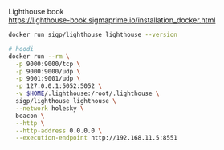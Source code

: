 Lighthouse book  
https://lighthouse-book.sigmaprime.io/installation_docker.html

```bash
docker run sigp/lighthouse lighthouse --version

# hoodi
docker run --rm \
  -p 9000:9000/tcp \
  -p 9000:9000/udp \
  -p 9001:9001/udp \
  -p 127.0.0.1:5052:5052 \
  -v $HOME/.lighthouse:/root/.lighthouse \
  sigp/lighthouse lighthouse \
  --network holesky \
  beacon \
  --http \
  --http-address 0.0.0.0 \
  --execution-endpoint http://192.168.11.5:8551

```

